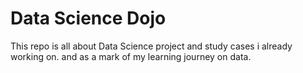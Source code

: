 # Data Science Dojo
This repo is all about Data Science project and study cases i already working on. and as a mark of my learning journey on data.
